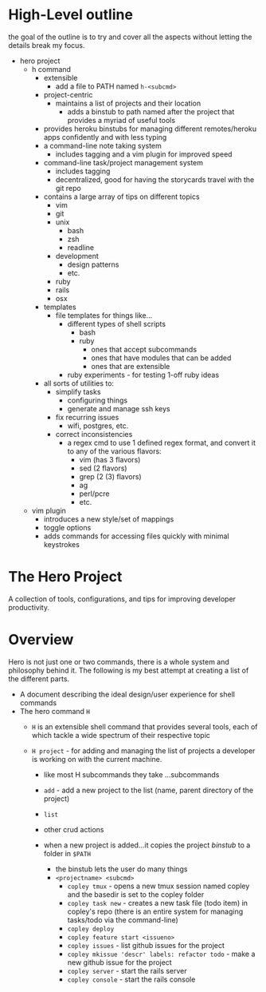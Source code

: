 
# High-Level outline

the goal of the outline is to try and cover all the aspects without letting the
details break my focus.


- hero project
    - h command
        - extensible
            - add a file to PATH named `h-<subcmd>`
        - project-centric
            - maintains a list of projects and their location
                - adds a binstub to path named after the project that provides a myriad
                  of useful tools
        - provides heroku binstubs for managing different remotes/heroku apps
          confidently and with less typing
        - a command-line note taking system
            - includes tagging and a vim plugin for improved speed
        - command-line task/project management system
            - includes tagging
            - decentralized, good for having the storycards travel with the git repo
        - contains a large array of tips on different topics
            - vim
            - git
            - unix
                - bash
                - zsh
                - readline
            - development
                - design patterns
                - etc.
            - ruby
            - rails
            - osx
        - templates
            - file templates for things like...
                - different types of shell scripts
                    - bash
                    - ruby
                        - ones that accept subcommands
                        - ones that have modules that can be added
                        - ones that are extensible
                - ruby experiments - for testing 1-off ruby ideas
        - all sorts of utilities to:
            - simplify tasks
                - configuring things
                - generate and manage ssh keys
            - fix recurring issues
                - wifi, postgres, etc.
            - correct inconsistencies
                - a regex cmd to use 1 defined regex format, and convert it to any of
                  the various flavors:
                    - vim (has 3 flavors)
                    - sed (2 flavors)
                    - grep (2 (3) flavors)
                    - ag
                    - perl/pcre
                    - etc.
    - vim plugin
        - introduces a new style/set of mappings
        - toggle options
        - adds commands for accessing files quickly with minimal keystrokes




# The Hero Project

A collection of tools, configurations, and tips for improving developer
productivity.

# Overview

Hero is not just one or two commands, there is a whole system and philosophy
behind it.  The following is my best attempt at creating a list of the different
parts.

- A document describing the ideal design/user experience for shell commands
- The hero command `H`
  - `H` is an extensible shell command that provides several tools, each of
    which tackle a wide spectrum of their respective topic

  - `H project` - for adding and managing the list of projects a developer is
    working on with the current machine.
    - like most H subcommands they take ...subcommands
    - `add` - add a new project to the list (name, parent directory of the
      project)
    - `list`
    - other crud actions

    - when a new project is added...it copies the project _binstub_ to a folder
      in `$PATH`
      - the binstub lets the user do many things
      - `<projectname> <subcmd>`
        - `copley tmux` - opens a new tmux session named copley and the basedir
          is set to the copley folder
        - `copley task new` - creates a new task file (todo item) in copley's
          repo (there is an entire system for managing tasks/todo via the
          command-line)
        - `copley deploy`
        - `copley feature start <issueno>`
        - `copley issues` - list github issues for the project
        - `copley mkissue 'descr' labels: refactor todo` - make a new github
          issue for the project
        - `copley server` - start the rails server
        - `copley console` - start the rails console



